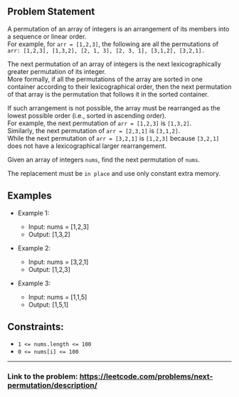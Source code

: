 ## Problem Statement

A permutation of an array of integers is an arrangement of its members into a sequence or linear order.</br>
For example, for `arr = [1,2,3]`, the following are all the permutations of `arr: [1,2,3], [1,3,2], [2, 1, 3], [2, 3, 1], [3,1,2], [3,2,1].`</br>

The next permutation of an array of integers is the next lexicographically greater permutation of its integer.</br> 
More formally, if all the permutations of the array are sorted in one container according to their lexicographical order, then the next permutation of that array is the permutation that follows it in the sorted container.</br>

If such arrangement is not possible, the array must be rearranged as the lowest possible order (i.e., sorted in ascending order).</br>
For example, the next permutation of `arr = [1,2,3]` is `[1,3,2]`.</br>
Similarly, the next permutation of `arr = [2,3,1]` is `[3,1,2]`.</br>
While the next permutation of `arr = [3,2,1]` is `[1,2,3]` because `[3,2,1]` does not have a lexicographical larger rearrangement.</br>

Given an array of integers `nums`, find the next permutation of `nums`.</br>

The replacement must be `in place` and use only constant extra memory.</br>

## Examples

- Example 1:
  - Input: nums = [1,2,3]
  - Output: [1,3,2]

- Example 2:
  - Input: nums = [3,2,1]
  - Output: [1,2,3]

- Example 3:
  - Input: nums = [1,1,5]
  - Output: [1,5,1]

## Constraints:
- `1 <= nums.length <= 100`
- `0 <= nums[i] <= 100`

---
### Link to the problem: https://leetcode.com/problems/next-permutation/description/
